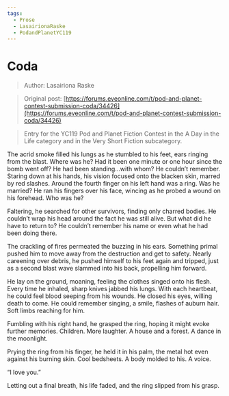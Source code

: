```yaml
---
tags:
  - Prose
  - LasairionaRaske
  - PodandPlanetYC119
---
```


# Coda

> Author: Lasairiona Raske

> Original post: [https://forums.eveonline.com/t/pod-and-planet-contest-submission-coda/34426](https://forums.eveonline.com/t/pod-and-planet-contest-submission-coda/34426)

> Entry for the YC119 Pod and Planet Fiction Contest in the A Day in the Life category and in the Very Short Fiction subcategory.

The acrid smoke filled his lungs as he stumbled to his feet, ears ringing from the blast. Where was he? Had it been one minute or one hour since the bomb went off? He had been standing…with whom? He couldn’t remember. Staring down at his hands, his vision focused onto the blacken skin, marred by red slashes. Around the fourth finger on his left hand was a ring. Was he married? He ran his fingers over his face, wincing as he probed a wound on his forehead. Who was he?

Faltering, he searched for other survivors, finding only charred bodies. He couldn’t wrap his head around the fact he was still alive. But what did he have to return to? He couldn’t remember his name or even what he had been doing there.

The crackling of fires permeated the buzzing in his ears. Something primal pushed him to move away from the destruction and get to safety. Nearly careening over debris, he pushed himself to his feet again and tripped, just as a second blast wave slammed into his back, propelling him forward.

He lay on the ground, moaning, feeling the clothes singed onto his flesh. Every time he inhaled, sharp knives jabbed his lungs. With each heartbeat, he could feel blood seeping from his wounds. He closed his eyes, willing death to come. He could remember singing, a smile, flashes of auburn hair. Soft limbs reaching for him.

Fumbling with his right hand, he grasped the ring, hoping it might evoke further memories. Children. More laughter. A house and a forest. A dance in the moonlight.

Prying the ring from his finger, he held it in his palm, the metal hot even against his burning skin. Cool bedsheets. A body molded to his. A voice.

“I love you.”

Letting out a final breath, his life faded, and the ring slipped from his grasp.